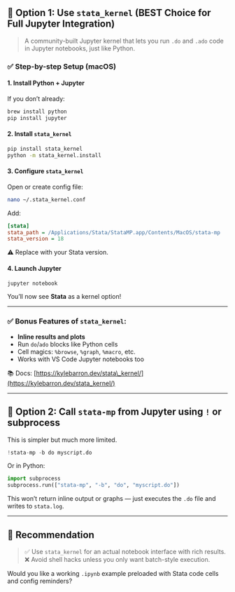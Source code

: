 
## 🔁 Option 1: **Use `stata_kernel` (BEST Choice for Full Jupyter Integration)**

> A community-built Jupyter kernel that lets you run `.do` and `.ado` code in Jupyter notebooks, just like Python.

### ✅ Step-by-step Setup (macOS)

#### 1. **Install Python + Jupyter**

If you don’t already:

```bash
brew install python
pip install jupyter
```

#### 2. **Install `stata_kernel`**

```bash
pip install stata_kernel
python -m stata_kernel.install
```

#### 3. **Configure `stata_kernel`**

Open or create config file:

```bash
nano ~/.stata_kernel.conf
```

Add:

```ini
[stata]
stata_path = /Applications/Stata/StataMP.app/Contents/MacOS/stata-mp
stata_version = 18
```

⚠️ Replace with your Stata version.

#### 4. **Launch Jupyter**

```bash
jupyter notebook
```

You’ll now see **Stata** as a kernel option!

---

### ✅ Bonus Features of `stata_kernel`:

* **Inline results and plots**
* Run `do`/`ado` blocks like Python cells
* Cell magics: `%browse`, `%graph`, `%macro`, etc.
* Works with VS Code Jupyter notebooks too

📚 Docs: [https://kylebarron.dev/stata\_kernel/](https://kylebarron.dev/stata_kernel/)

---

## 🧪 Option 2: Call `stata-mp` from Jupyter using `!` or subprocess

This is simpler but much more limited.

```python
!stata-mp -b do myscript.do
```

Or in Python:

```python
import subprocess
subprocess.run(["stata-mp", "-b", "do", "myscript.do"])
```

This won’t return inline output or graphs — just executes the `.do` file and writes to `stata.log`.

---

## 🧠 Recommendation

> ✅ Use `stata_kernel` for an actual notebook interface with rich results.
> ❌ Avoid shell hacks unless you only want batch-style execution.

Would you like a working `.ipynb` example preloaded with Stata code cells and config reminders?
